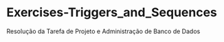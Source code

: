 # Exercises-Triggers_and_Sequences
Resolução da Tarefa de Projeto e Administração de Banco de Dados

